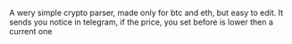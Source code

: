 A wery simple crypto parser, made only for btc and eth, but easy to edit.
It sends you notice in telegram, if the price, you set before is lower then a current one
